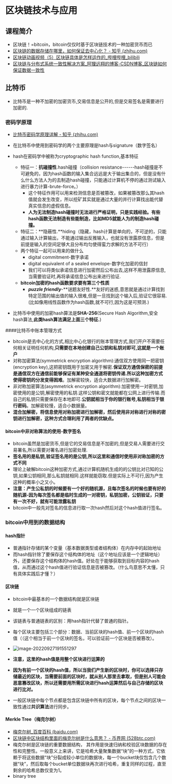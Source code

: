 # 区块链技术与应用

## 课程简介

- 区块链！=bitcoin，bitcoin仅仅时基于区块链技术的一种加密货币而已
- [区块链的数据存储在哪里，如何保证去中心化？ - 知乎 (zhihu.com)](https://www.zhihu.com/question/444956455)
- [区块链动画视频（5）区块链具体是怎样运作的_哔哩哔哩_bilibili](https://www.bilibili.com/video/av23160644/?vd_source=a832c31d95dfdfa3f6655d458c71158e)
- [区块链与分布式系统一致性解决方案_阿狸远翔的博客-CSDN博客_区块链如何保证数据一致性](https://blog.csdn.net/h2453532874/article/details/109244166)

## 比特币

- 比特币是一种不加密的加密货币,交易信息是公开的,但是交易签名是需要进行加密的.

### 密码学原理

- [比特币密码学原理详解 - 知乎 (zhihu.com)](https://zhuanlan.zhihu.com/p/110128573)

- 在比特币中使用到密码学的两个主要原理是hash与signature（数字签名）

- hash在密码学中被称为cryptographic hash function,基本特征
  - 特征一：**抗碰撞性**.hash碰撞（collision resistance------hash碰撞是不可避免的，因为hash函数的输入集合远远是大于输出集合的，但是没有什么什么方法人为的去制造hash碰撞，只能通过计算机不停的通过测试输入进行暴力计算-brute-force。）
    - 这个特征作用可以用来检测信息是否被篡改，如果被篡改那么其hash值就会发生改变，所以挖矿其实就是通过大量的并行计算找出能代替真实信息的虚假信息。
    - **人为无法制造hash碰撞时无法进行严格证明，只是实践经验。有些hash函数无法制造有些能制造，比如MD5就能人为的制造hash碰撞。**
  - 特征二：**隐蔽性.**hiding（隐藏，hash计算是单向的，不可逆的，只能通过输入计算输出，不能通过输出反推输入，也就没有泄露原信息，但是前提是输入的空间足够大且分布均匀使得蛮力求解的方法不可行）
  - 两个特征一起可以用来的做什么
    - digital commitment-数字承诺
    - digital equivalent of a sealed envelope-数字化加密的信封
    - 我们可以将类似承诺信息进行加密然后公布出去,这样不用泄露原信息,当需要验证时,再将承诺信息公布出来进行验证.
  - **bitcoin加密的hash函数要求要有第三个性质**
    - ***puzzle friendly***-**谜题友好性.**友好的迷惑,意思就是通过计算找到特定范围的输出值的输入很难,但是一旦找到这个输入后,验证它很容易.(比如像用线性函数作为hash函数,就不可行,因为这是可预测.)
- 比特币中使用的加密hash算法是**SHA-256**(Secure Hash Algorithm,安全hash算法,**此类hash算法满足上面三个特征.**)

####比特币中账本管理方式

- bitcoin是去中心化的方式,相比中心化银行的账本管理方式,我们开户不需要任何相关证明任何机构,**只需要在本地创建自己公钥和私钥对即可,这就是一个账户**
- 对称加密算法(symmetrick encryption algorithm):通信双方使用同一把密钥(encryption key),这把密钥既用于加密又用于解密.**保证双方通信保密的前提是通信双方在通信前能够保证有某种安全通道将密钥传递.所以这种加密方式使得密钥的分发变得困难**。加解密较快，适合大数据进行加解密。
- 非对称加密算法(asymmetrick encryption algorithm):加密使用一对密钥,加密使用的是公钥,解密使用的私钥.这样公钥和密文就能都在公网上进行传输.而自己的私钥只需要保存在本地即可.**公钥就相当于你的银行账号,私钥相当于银行密码**。加解密较慢，适合小数据量。
- **混合加解密，将信息使用对称加密进行加解密，然后使用非对称进行对称的密钥进行加解密，这种方式合理利用了两者的优缺点。**

#### bitcoin中非对称算法的使用-数字签名

- bitcoin虽然是加密货币,但是它的交易信息是不加密的,但是交易人需要进行交易署名,所以需要对署名进行加密处理.
- **签名用的是私钥,验证签名用的是公钥,所以这里和通信时使用非对称加密的方式不同**
- 理论上破解bitcoin这种加密方式,通过计算机随机生成的的公钥比对已知的公钥,如果公钥相同,那么私钥就相同.这样就能窃取.但是实际上不可行,因为产生这种的概率小之又小。
- **注意：产生公私钥的时候要有一个好的随机源，且每次签名的时候也要有好的随机源-因为每次签名都是临时生成的一对密钥，私钥加密，公钥验证，只要有一次不好，就有可能泄露私钥**
- bitcoin中一般先对签名的信息进行取一次hash然后对这个hash值进行签名。

### bitcoin中用到的数据结构

#### hash指针

- 普通指针存储的某个变量（基本数据类型或者结构体）在内存中的起始地址
- 而hash指针除了要保存这个结构体的地址（这个地址应该是一个逻辑地址）外，还要保存这个结构体的hash值。好处在于能够获取到目标内容的hash值，从而通过这个hash值进行验证信息是否被篡改。（什么鸟意思不太懂，只有具体实践后才懂？）

#### 区块链

- bitcoin中最基本的一个数据结构就是区块链
- 就是一个一个区块组成的链表
- 该链表与普通链表的区别：用hash指针代替了普通的指针。
- 每个区块主要包括三个部分：数据、当前区块的hash值、前一个区块的hash值（（这个相当于前一个区块的签名，可以验证前一个区块是否被篡改）。
- ![image-20220927191551297](D:\summary\summary\区块链\img\image-20220927191551297.png)

- **注意，这里的hash值是用整个区块进行运算的**
- **因为有前一个区块的hash值，所以当我们产生新的区块时，你可以选择只存储最近的区块，当需要前面的区块时，就从别人那里去拿取，但是别人可能会恶意篡改区块，所以还需要用所需区块进行hash运算然后与自己存储的区块进行比对。**
- 一般区块链中每个节点都是包含区块链中所有的区块，每个节点之间的区块一致性通过**共识算法**进行同步。

#### Merkle Tree（梅克尔树）

- [梅克尔树_百度百科 (baidu.com)](https://baike.baidu.com/item/梅克尔树/22456281?fr=aladdin)
- [区块链中区块结构里面的梅克尔树是什么意思？ - 币界网 (528btc.com)](https://www.528btc.com/ask/158744238645895.html)
- 梅克尔树是区块链的重要数据结构， 其作用是快速归纳和校验区块数据的存在性和完整性。一般意义上来讲，它是哈希大量聚集数据“块”的一种方式，它依赖于将这些数据“块”分裂成较小单位的数据块，每一个bucket块仅包含几个数据“块”，然后取每个bucket单位数据块再次进行哈希，重复同样的过程，直至剩余的哈希总数仅变为1。
- binary tree


